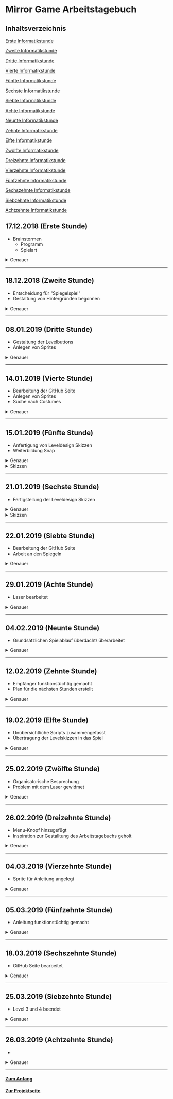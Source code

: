 # Mirror Game Arbeitstagebuch

## Inhaltsverzeichnis <a name="Inhaltsverzeichnis"></a>

[Erste Informatikstunde](#eins)

[Zweite Informatikstunde](#zwei)

[Dritte Informatikstunde](#drei)

[Vierte Informatikstunde](#vier)

[Fünfte Informatikstunde](#fünf)

[Sechste Informatikstunde](#sechs)

[Siebte Informatikstunde](#sieben)

[Achte Informatikstunde](#acht)

[Neunte Informatikstunde](#neun)

[Zehnte Informatikstunde](#zehn)

[Elfte Informatikstunde](#elf)

[Zwölfte Informatikstunde](#zwölf)

[Dreizehnte Informatikstunde](#dreizehn)

[Vierzehnte Informatikstunde](#vierzehn)

[Fünfzehnte Informatikstunde](#fünfzehn)

[Sechszehnte Informatikstunde](#sechszehn)

[Siebzehnte Informatikstunde](#siebzehn)

[Achtzehnte Informatikstunde](#achtzehn)



## 17.12.2018 (Erste Stunde) <a name="eins"></a> 

*   Brainstormen
    - Programm
    - Spielart

<details>
  <summary>Genauer</summary> 
Da dies die erste Informatiktunde war, haben wir grundsätzlich überlegt welche Möglichkeiten wir für unser neues Projekt nutzen wollen. 
Greenfoot und Applab fielen allerdings raus, da wir uns im letzten Halbjahr intensiv in Snap reingearbeitet hatten, somit die
Grundfunktionen bereits gut beherrschten und ein anspruchvolleres Projekt in Angriff nehmen wollten. Dies wäre mit uns unbekannten Programmen nicht ohne sehr großen Zeitaufwand möglich gewesen.
Weitergehend haben wir gebrainstormed, ob wir ein weiteres Spiel, etwas nützliches oder doch etwas komplett anderes programmieren wollten. Überlegungen waren zum Beispiel Tetris, "Wer wird Millionär" oder 4 Bilder - 1 Wort nach zu programmieren, ein Storygame oder eine Art Spiegelspiel zu gestalten. Unser altes Mirror Game weiter zu programmieren fiehl dabei raus, da wir für uns festgestellt haben, dass dies keine neuen Herausforderungen mehr bietet und somit keinen guten Anreiz bot, da wir natürlich nur was programmieren wollen, was uns auch Spaß macht.
Unser Ziel für die nächste Informatikstunde ist, dass wir uns auf ein Projekt geeinigt haben und vielleicht auch schon ein grobes Konzept haben. 
   </details>  <hr>
  


## 18.12.2018 (Zweite Stunde) <a name="zwei"></a> 

*   Entscheidung für "Spiegelspiel" 
*   Gestaltung von Hintergründen begonnen
    
<details>
  <summary>Genauer</summary> 
Nach einigen Überlegungen haben wir uns schließlich für das Spiegelspiel entschieden. Das grobe Konzept funktioniert wie folgt:
Zuerst wird ein Objekt aus einem "Sender" geschossen.
Dies soll im Endeffekt einen Empfänger erreichen. In der Zwischenzeit müssen Spiegel so eingestellt werden, dass das Objekt an ihnen im korrekten Winkel abprallt und Hindernisse und ähnliches umgeht. 

Somit gibt es mehrere Sachen die wir programmieren könnnen und müssen. Zum einen einen Laser, zum anderen Spiegel, welche den Laser reflektieren lassen. Dies wird nicht ganz einfach, aber ist auf jedenfall machbar. Wir haben dabei schon mehrere Ideen für die Umsetzung. Unter anderem könnten uns die Klonfunktionen und auch die Listen helfen. Zwei Sachen mit denen wir uns noch gar nicht auskennen, was also ganz Interessant werden kann.

![Unbenannt](https://user-images.githubusercontent.com/42579285/54953790-5cd23e00-4f49-11e9-895f-1cb2e814ade3.png)

Daraufhin haben wir begonnen diese Idee in Snap zu verwirklichen. Angefangen mit dem Aussehen des Startbildschirms und der Levelauswahl, haben wir die Hintergründe in paint.net designt.

![start2](https://user-images.githubusercontent.com/42579285/51544472-4c75e800-1e60-11e9-8329-fc8c23fafac6.png)

Auch wenn die Bildqualtiät in Snap natürlich nicht die beste ist, ist es doch für unser Projekt vollkommen ausreichend, da für uns das Aussehen nicht an erster Stelle steht. Wie man schon am obigen Screenshot sehen kann haben wir einen Start Knopf eingebaut. Durch das Anklicken des Start Knopf soll man nun zur Levelauswahl kommen. Die Levelauswahl soll dabei in den nächsten Stunden entstehen und mindestens sechs Level enthalten vielleicht aber auch mehr.
</details> <hr>
 

## 08.01.2019 (Dritte Stunde) <a name="drei"></a> 

*   Gestaltung der Levelbuttons
*   Anlegen von Sprites

<details>
  <summary>Genauer</summary> 

Nachdem wir vor den Ferien schon mit den Hintergründen begonnen haben, setzen wir dies nun fort und erstellen zudem acht weitere Buttons, welche zu den jeweiligen Level führen werden. Zu jedem dieser Buttons wurde ein Sprite mit passendem Costume angelegt. Diese haben wir im vorhinein mit Hilfe von paint.net gestaltet.
        
![level 1 buis 8](https://user-images.githubusercontent.com/42579285/51106502-40e54a00-17ec-11e9-9229-18d016eaae20.png)
 
Darüber hinaus haben wir begonnen die Levelauswahl funktionstüchtig zu machen. Dies sieht noch ein wenig unübersichtlich aus vor allem dann, wenn wir alle acht Level fertiggestellt haben. Dafür müssen wir also noch eine Lösung suchen. Solange ist dies provisorisch und ist nur eine Notlösung, was seinen Zweck erfüllt. Auf die genaue und detaillierte Funktionsweise wird dann auch noch mal auf der Projektseite eingegangen.

![viel](https://user-images.githubusercontent.com/42579285/51544607-9a8aeb80-1e60-11e9-911f-b937c08e41e8.png)
</details> <hr>

## 14.01.2019 (Vierte Stunde) <a name="vier"></a> 

*   Bearbeitung der GitHub Seite 
*   Anlegen von Sprites
*   Suche nach Costumes
<details>
  <summary>Genauer</summary>
Anfangs haben wir unsere GitHub Seite auf den neusten Stand gebracht und mit Screenshots vervollständigt.
Weitergehend haben wir Sprites für die einzelnen Spiegel, Hindernisse, den Empfänder und den Sender angelegt und teilweise mit passenden Costumes ausgestattet. Hierbei haben wir versucht das erste Level im Stil einer Märchenwelt zu gestalten. Der Sender wird dabei durch einen Kobold und der Empfänger durch einen Kessel dargestellt. 
    
![sprites](https://user-images.githubusercontent.com/42579285/51106928-95d59000-17ed-11e9-8f96-b247adaba403.png)

Damit hätten wir schon mal viel vom Aussehen. Trotzdem haben wir noch nicht viel programmiert. Dies möchten wir in den nächsten Stunden ändern. Deshalb haben wir uns vorgenommen uns noch mehr über Snap und seine Möglichkeiten zu informieren, denn uns ist aufgefallen, dass das wir anstreben nicht so einfach zu erreichen ist und auch zum Teil komplizierter ist. Bewegbare Spiegel, welche den Laser reflektieren lassen sollen, wollen wir spätestens in einem Monat fertig haben, was bedeutet, dass wir vielleicht auch etwas zu Hause machen müssen, um dieses Ziel zu erreichen. 
</details> <hr>

## 15.01.2019 (Fünfte Stunde) <a name="fünf"></a> 

*   Anfertigung von Leveldesign Skizzen
*   Weiterbildung Snap

<details>
  <summary>Genauer</summary>
Diese Stunde haben wir begonnen die verschiedenen Levelinhalte mit Hilfe von paint.net visuell darzustellen. Wie auf den Screenshots zu sehen ist, haben wir auf Details vorerst verzichtet und uns auf den groben Aufbau konzentriert. 
Im eigentlichen Spiel sollen die Level später als unterschiedliche Themenwelten gestalltet werden. Trotzdem haben wir es für sinnvoll erachtet diese vorerst zu vernachlässigen, der Übersicht zur Liebe.
In der nächsten Stunde wollen wir die Skizzen zu Ende führen und uns dann wieder vollkommen dem programmieren widmen, was in letzter Zeit etwas zu kurz gekommen ist.
Ich (Leo) habe mich in der Zwischenzeit auch noch etwas genauer mit Snap auseinandergesetzt und habe mittlerweile einen ganz guten Überblick, was so alle möglich ist und uns vielleicht auch helfen kann. Die schon vor einigen Stunden angesprochene Funktion "make a clon" kann uns dabei viel Arbeiter abnehmen und macht das ganze Projekt viel übersichtlicher. Das gleiche gilt für "make a list", was auch vieles vereinfacht und generell einfach besser zu handhaben ist.
</details>

<details>
  <summary>Skizzen</summary>
    
![skizze level 1](https://user-images.githubusercontent.com/42579285/51190316-44f39380-18e2-11e9-86fd-1ed3a70ea56b.png)

![skizze level 2](https://user-images.githubusercontent.com/42579285/51190319-46bd5700-18e2-11e9-8107-b53f0f3c6b31.png)

![sikzze level 3](https://user-images.githubusercontent.com/42579285/51190313-42913980-18e2-11e9-8c16-2893cf05c289.png)

</details> <hr>

## 21.01.2019 (Sechste Stunde) <a name="sechs"></a> 

*   Fertigstellung der Leveldesign Skizzen 

<details>
  <summary>Genauer</summary> 
Unsere Arbeit aus der letzten Stunde haben wir heute fortgeführt und die restlichen vier Level mit einem groben Aufbau versehen.
Dabei war unser Ziel die Level möglichst mit einem steigenden Schwierigkeitsgrad zu versehen und damit eine größere Herausforderung für den Spieler zu schaffen.
Wir haben bisher nur sieben Level gestaltet, da wir uns das achte Level künstlerisch offen gelassen haben. Dieses sollte bestmöglichst den größten Schwierigkeitsgrad haben, um eine echte Herausforderung zu schaffen. Teda hat zudem vermerkt, dass es eine Möglichkeit wäre, das achte Level "unmöglich" zu machen. Diese Entscheidung halten wir uns allerdings bis kurz vor dem Ende offen und konzentrieren uns nun erstmal auf die anderen Level und ihre Umsetzung.
</details>

<details>
  <summary>Skizzen</summary> 
    
![skizzelevel4](https://user-images.githubusercontent.com/42579285/51467354-a8f7db00-1d6c-11e9-9655-829da6ee67b6.png)
    
![skizze5 scnon](https://user-images.githubusercontent.com/42579285/51544787-eb9adf80-1e60-11e9-98f8-5e2d265c6044.png)

![skizzelevel6](https://user-images.githubusercontent.com/42579285/51467362-ac8b6200-1d6c-11e9-819c-4816f76e4c4d.png)

![skizzelevel7](https://user-images.githubusercontent.com/42579285/51467366-af865280-1d6c-11e9-9b78-ad951f0c8afd.png)

</details> <hr>

## 22.01.2019 (Siebte Stunde) <a name="sieben"></a> 

* Bearbeitung der GitHub Seite
* Arbeit an den Spiegeln

<details>
  <summary>Genauer</summary> 
Leo hat zu Hause angefangen sich mit den Bewegungsabläufen des "Lasers" und dem manuellen Drehen des Spiegels zu beschäftigen und dabei verschiedene mögliche Versionen ausprobiert. Dabei scheinen vor allem die für uns noch unbekannten Funktionen Pen, sowie List eine entscheidene Rolle im weiteren Verlauf dieses Projektes zu spielen. In der Stunde selbst haben wir hauptsächlich unsere in den vorherigen Stunden gestalteten Skizzen in unsere GitHub Seite übertragen.  
    
![Unbenannt](https://user-images.githubusercontent.com/42579285/54955990-331c1580-4f4f-11e9-9ee2-197bc49cc84d.png)

Dies sind erste Ansätze, um mithilfe von Klonen und Listen mehrere Spiegel zu erstellen. Mithilfe der Listen lässt sich dabei die x und y Position, sowie die Richtung der Spiegel speichern, was für die Reflektion eine wichtige Rolle spielen wird. Auf die genaue Funktion, sowie den Aufbau der einzelnen Blöcke wird nochmal detailliert auf der Projektseite eingegangen. 
</details> <hr>

## 29.01.2019 (Achte Stunde) <a name="acht"></a> 

*   Laser bearbeitet

<details>
  <summary>Genauer</summary>
Diese Stunde haben wir auf Leos Vorarbeit aufgebaut und uns hauptsächlich mit dem Laser beschäftigt.
Hierbei haben wir die uns bis dato unbekannte Funktion des Pens zu Nutzen gemacht. Damit der Laserstrahl nicht durchgängig sichtbar ist, hatten wir die Idee einen weißen Strahl zu erstellen, der den farbigen Strahl gewissermaßen ausradiert, indem er ihm mit kurzem Abstand folgt.
Anstatt einen weiteren Laser Sprite anzulegen, arbeiteten wir erneut mit der Funktion des Klonens.
Daraufhin haben wir uns damit beschäftigt, wie es möglich ist, dass der Strahl "verschwindet", sobald er ein Hindernis oder den Rand des Spielfeldes berührt. Zudem soll sobald ein Spiegel berührt wird der Strahl nach dem Grundsatz "Einfallswinkel=Ausfallswinkel" von diesem Spiegel reflektiert werden. Bei Berührung des Empfängers sind wir uns noch nicht sicher, ob wir direkt das nächste Level einleiten wollen oder den Spieler zuerst zurück zur Levelauswahl zu leiten. Die folgenden zwei Screenshots zeigen schon einmal die Grundblöcke für den Laser, welche in den folgenden Stunden noch verbessert werden müssen, aber zum jetzigen Zeitpunkt ausreichend sind. 

![Unbenannt](https://user-images.githubusercontent.com/42579285/54956708-f9e4a500-4f50-11e9-907c-b0dddd7f77fd.png)

![LaserKlonweiß](https://user-images.githubusercontent.com/42579285/54522459-931e2500-496d-11e9-9b24-e7eff1ebbabb.png)

Der Grundblock für den Laser hat auch schon die Reflektion mit inbegriffen, was natürlich noch nicht richtig funktioniert, aber von der Idee her richtig sein sollte und sich in den nächsten Stunden noch ausbauen lässt.  
</details> <hr>

## 04.02.2019 (Neunte Stunde) <a name="neun"></a> 

*   Grundsätzlichen Spielablauf überdacht/ überarbeitet

<details>
  <summary>Genauer</summary>
Nach Überlegungen haben wir uns darauf geeinigt, den Spieler nach jedem erfolgreich absolvierten Level zurück zur Levelauswahl zu schicken, hauptsächlich um das "Snapsystem" nicht zu überlasten. Dies war bereits bei unserem letzten Projekt ein Problem, deshalb wollen wir bei dem jetzigen, deutlich größeren, kein zusätzliches Risiko eingehen. Dies haben wir in der Stunde noch erfolgreich absolvieren können.
Außerdem hat sich Leo weiter mit den spiegeln auseinandergesetzt, da diese bisher noch die größten Probleme verursachen und auch am meisten Zeit kosten. Dabei ist es uns schon gelungen die Spiegel einzelnd zu bewegen doch in Kombination mit dem Laser funktioniert das Reflektieren noch nicht richtig und muss eindeutig noch überarbeitet werden.
Zuhause hat Teda begonnen an der Projektseite zu schreiben, welche bisher von uns noch sehr vernachlässigt wurde.
</details> <hr>

## 12.02.2019 (Zehnte Stunde) <a name="zehn"></a> 

*   Empfänger funktionstüchtig gemacht
*   Plan für die nächsten Stunden erstellt

<details>
  <summary>Genauer</summary>
Diese Doppelstunde haben wir dazu genutzt den Empfänger funktionstüchtig zu machen. Hierzu haben wir mit Variablen gearbeitet, damit der Empfänger je nach Level an der gewünschten Position auftaucht. Dabei sind einige Positionen noch nicht vollends sicher, was sich nun aber schnell ändern lässt.
    
![EmpfängerPosition](https://user-images.githubusercontent.com/42579285/54521971-66b5d900-496c-11e9-8a4f-6e6ff2a4f23f.png)

Den Rest der Stunde haben wir unsere Github Seite auf den neusten Stand gebracht und einen Plan für außerhalb der Schule und die nächsten Stunden entwickelt. Dieser beinhaltet das Vollenden des ersten Levels und die darauf folgende Weiterleitung zu der Levelauswahl. Dabei muss berücksichtigt werden, dass alles zurückgestellt werden muss, damit man mit dem nächsten level fortführen kann. Zudem haben wir über einen möglichen Home Button nachgedacht, welchen wir vielleicht noch einbauen werden.
</details> <hr>

## 19.02.2019 (Elfte Stunde) <a name="elf"></a> 

*   Unübersichtliche Scripts zusammengefasst
*   Übertragung der Levelskizzen in das Spiel

<details>
  <summary>Genauer</summary>
Angefangen haben wir diese Stunde damit ein wenig "aufzuräumen" und unsere Scripts anschaulicher zu gestalten.
Dafür haben wir die Funktion "make a block" erstmals benutzt, um die sehr großen Blöcke, welche nur aus einfachen Control Befehlen bestanden, zusammenzufassen.

![blocks](https://user-images.githubusercontent.com/42579285/53021549-bf6f8000-3459-11e9-8a46-2b1b73ad2992.png) ![level 1ausgeklappt](https://user-images.githubusercontent.com/42579285/53421956-db859b00-39de-11e9-8835-48f4b0d7650b.png)


Nun sieht unsere Stage Script Seite nicht mehr so unordentlich aus, sondern ist viel besser zu verstehen und zugleich nicht so verwirrend:

![stage](https://user-images.githubusercontent.com/42579285/53021572-c9917e80-3459-11e9-931e-bd041e30f349.png)

Danach haben wir uns damit beschäftigt unsere Levelskizzen langsam auf das wirkliche Spiel zu übertragen.
Unser Problem besteht momentan noch darin, dass die Spiegel sich nicht getrennt voneinander bewegen lassen, da wir sie als Klone voneinander angelegt haben. Sollten wir für dieses Problem keine Lösung mehr finden, müssen wir die Spiegel doch als drei verschiedene Sprites anlegen, was wir aus ästhetischen Gründen eigentlich vermeiden wollten. Abgesehen davon sind nun die ersten drei Level funktionstüchtig. Allerdings noch mit einem sehr einfachen Design. Diesem wollen wir uns erst widmen, wenn alles andere einwandfrei funktioniert.  
So sehen bis jetzt zum Beispiel Level 1 und 3 aus, wobei wir uns dafür entschieden haben den Hintergrund und das Aussehen der Spirtes erstmal etwas moderat zu halten, damit wir dadurch nicht abgelenkt werden:

![Unbenannt](https://user-images.githubusercontent.com/42579285/54958320-9f017c80-4f55-11e9-93e3-128b4217e2e2.png)
![Unbenannt](https://user-images.githubusercontent.com/42579285/54958391-d708bf80-4f55-11e9-8437-80d51f71cb52.png)
</details> <hr>

## 25.02.2019 (Zwölfte Stunde) <a name="zwölf"></a> 

*   Organisatorische Besprechung 
*   Problem mit dem Laser gewidmet

<details>
  <summary>Genauer</summary>
Der Anfang dieser Stunde wurde für organisatorische Absprachen genutzt, bezüglich des Abgabetermins für dieses Projekt.
Heute haben wir uns mit dem Problem beschäftigt, dass der weiße Laserstrahl, der dem Hauptstrahl folgt auf dem Background der Levelauswahl sichtbar bleibt, sobald sich der Spieler dazu entscheidet das Spiel zu beenden, nachdem der Laserstrahl gegen einen Rand gekommen ist. Auf den Hinweis von Herrn Buhl hin haben wir begonnen Lösungswege auszutesten, die entweder den weißen Strahl auslöschen sobald der rote Strahl die Wand berührt, oder den weißen Strahl nur auf der Levelauswahl mit farbigen Hintergrund "hided". Eine Endlösung haben wir jedoch noch nicht gefunden.
Hier ist das Problem nochmal als Screenshot:
    
![Unbenannt](https://user-images.githubusercontent.com/42579285/54958670-cd338c00-4f56-11e9-978a-4d468e9c7cd8.png)    
</details> <hr>

## 26.02.2019 (Dreizehnte Stunde) <a name="dreizehn"></a> 

*   Menu-Knopf hinzugefügt
*   Inspiration zur Gestalltung des Arbeitstagebuchs geholt

<details>
  <summary>Genauer</summary>
Angefangen haben wir diese Stunde mit dem Hinzufügen eines Menu-Knopfs, welcher einen innerhalb eines Levels durch das Anklicken wieder zurück zum Menu bringt. Dadurch müssen wir auch nicht mehr so häufig die grüne Fahne benutzen, welche am Anfang noch sehr häufig zum Einsatz gekommen ist. Außerdem haben wir uns mit dem Problem aus der letzten Stunde erneut auseinandergesetzt. Dabei sind wir leider noch nicht zu einem zufriedenstellenden Zustand gekommen. Diesem Problem werden wir trotzdem weiter nachgehen und versuchen es schlussendlich zu lösen.
    
![Menubutton](https://user-images.githubusercontent.com/42579285/54522838-7a623f00-496e-11e9-922a-2e9abff0a0ac.png)
    

Des Weiteren haben wir an unserem Arbeitstagebuch gearbeitet und uns dabei am hervorragenden Tagebuch von Tom Strobeck und Felix Herrmann inspiriert, welches neben einem Inhaltsverzeichnis auch noch eine To-Do-Liste und eine Ausklapp Funktion, welche durch das Anklicken genauere Informationen über die jeweilige Stunden bietet. Dies hat uns sehr angetan und werden dies nun auch in unseren Stundenblog integrieren.
</details> <hr>

## 04.03.2019 (Vierzehnte Stunde) <a name="vierzehn"></a> 

*   Sprite für Anleitung angelegt

<details>
  <summary>Genauer</summary>
Leo hat zuhause einen unserer gravierensten Fehler lösen können. Bislang bestand immer das Problem, dass sich nur einer der Spiegel frei bewegen lassen konnte, da die Spiegel Klone von einander waren. Die Grundidee war von anfang an korrekt, doch hat eine falsche Variable dazu geführt, dass das Endergebnis nicht funktionstüchtig war.
Diese falsche Variable wurde gefunden und ausgetauscht. Nun lassen sich alle Spiegel unabhängig voneinander vom Spieler bewegen. 
Nachdem Teda auf den neusten Stand gesetzt und das alte Problem verstanden wurde haben wir in der Stunde einen neuen Sprite angelegt, um dem Spieler Zugang zu einer kurzen Spielanleitung zu ermöglichen. Diese muss noch geschrieben und mit Hilfe von Paint gestaltet werden.


![Sprites](https://user-images.githubusercontent.com/42579285/54523002-ce6d2380-496e-11e9-9961-68478eb4dc15.png)

 </details> <hr>


## 05.03.2019 (Fünfzehnte Stunde) <a name="fünfzehn"></a>

*   Anleitung funktionstüchtig gemacht

<details>
  <summary>Genauer</summary>
Diese Doppelstunde haben wir hauptsächlich dafür genutzt verschiedene Versionen auszuprobieren, wie die Spielanleitung gestaltet und umgesetzt werden könnte. Ursprünglich war geplant einfach den Text mit Hilfe von Paint als Bild einzufügen. Da die Qualität beim einfügen in Snap allerdings stark leidet haben wir uns schnell dagegen entschieden. Stattdessen haben wir beschlossen einen extra Sprite im Programm selbst für den Text anzulegen. Da es optisch mit einer Erzähler Figur allerdings suboptimal war, haben wir den Sprite ohne Costume gelassen, so dass ausschließlich der Text sichtbar ist.


![Anleitung](https://user-images.githubusercontent.com/42579285/54523062-ee9ce280-496e-11e9-9052-46bb2e565d6d.png)

</details> <hr>


## 18.03.2019 (Sechszehnte Stunde) <a name="sechszehn"></a>

*   GitHub Seite bearbeitet

<details>
  <summary>Genauer</summary>
Da Leo diese Stunde leider nicht da sein konnte, habe ich aufgrund der näherkommenden Deadline hauptsächlich an dem zuvor schon zuhause von mir bearbeiteten Arbeitstagebuch gearbeitet.     

 </details> <hr>
 
 
 ## 25.03.2019 (Siebzehnte Stunde) <a name="siebzehn"></a>
 
 *  Level 3 und 4 beendet     
 
 <details>
  <summary>Genauer</summary> 
  ftzizu
    
  </details> <hr>
  
  
   ## 26.03.2019 (Achtzehnte Stunde) <a name="achtzehn"></a>
 
 *  
 
 <details>
  <summary>Genauer</summary> 
  ftzizu
    
  </details> <hr>
  
  
#### [Zum Anfang](#Inhaltsverzeichnis)

#### [Zur Projektseite](https://github.com/LeoandTeda/-/blob/master/README.md)
